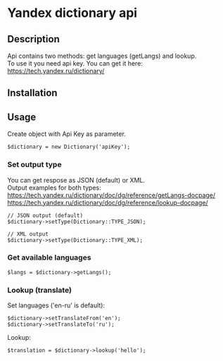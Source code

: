 # Yandex dictionary api
## Description
Api contains two methods: get languages (getLangs) and lookup.  
To use it you need api key. You can get it here:  
https://tech.yandex.ru/dictionary/

## Installation

## Usage  
Create object with Api Key as parameter.
```
$dictionary = new Dictionary('apiKey');
```
### Set output type
You can get respose as JSON (default) or XML.  
Output examples for both types:  
https://tech.yandex.ru/dictionary/doc/dg/reference/getLangs-docpage/  
https://tech.yandex.ru/dictionary/doc/dg/reference/lookup-docpage/  

```
// JSON output (default)
$dictionary->setType(Dictionary::TYPE_JSON);

// XML output
$dictionary->setType(Dictionary::TYPE_XML);

```
### Get available languages
```
$langs = $dictionary->getLangs();
```

### Lookup (translate)
Set languages ('en-ru' is default):
```
$dictionary->setTranslateFrom('en');
$dictionary->setTranslateTo('ru');
```
Lookup:
```
$translation = $dictionary->lookup('hello');
```
